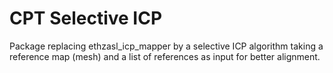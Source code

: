 # CPT Selective ICP

Package replacing ethzasl_icp_mapper by a selective ICP algorithm taking a reference map (mesh) and a list of references as input for better alignment.